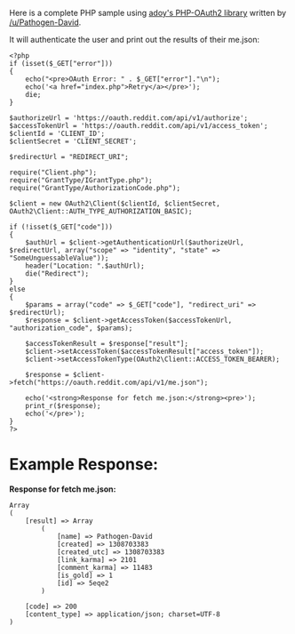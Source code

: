 Here is a complete PHP sample using [adoy's PHP-OAuth2 library](https://github.com/adoy/PHP-OAuth2) written by [/u/Pathogen-David](http://www.reddit.com/user/Pathogen-David/).

It will authenticate the user and print out the results of their me.json:

    <?php
    if (isset($_GET["error"]))
    {
        echo("<pre>OAuth Error: " . $_GET["error"]."\n");
        echo('<a href="index.php">Retry</a></pre>');
        die;
    }

    $authorizeUrl = 'https://oauth.reddit.com/api/v1/authorize';
    $accessTokenUrl = 'https://oauth.reddit.com/api/v1/access_token';
    $clientId = 'CLIENT_ID';
    $clientSecret = 'CLIENT_SECRET';

    $redirectUrl = "REDIRECT_URI";

    require("Client.php");
    require("GrantType/IGrantType.php");
    require("GrantType/AuthorizationCode.php");

    $client = new OAuth2\Client($clientId, $clientSecret, OAuth2\Client::AUTH_TYPE_AUTHORIZATION_BASIC);

    if (!isset($_GET["code"]))
    {
        $authUrl = $client->getAuthenticationUrl($authorizeUrl, $redirectUrl, array("scope" => "identity", "state" => "SomeUnguessableValue"));
        header("Location: ".$authUrl);
        die("Redirect");
    }
    else
    {
        $params = array("code" => $_GET["code"], "redirect_uri" => $redirectUrl);
        $response = $client->getAccessToken($accessTokenUrl, "authorization_code", $params);
        
        $accessTokenResult = $response["result"];
        $client->setAccessToken($accessTokenResult["access_token"]);
        $client->setAccessTokenType(OAuth2\Client::ACCESS_TOKEN_BEARER);
        
        $response = $client->fetch("https://oauth.reddit.com/api/v1/me.json");
        
        echo('<strong>Response for fetch me.json:</strong><pre>');
        print_r($response);
        echo('</pre>');
    }
    ?>

# Example Response:

**Response for fetch me.json:**

    Array
    (
        [result] => Array
            (
                [name] => Pathogen-David
                [created] => 1308703383
                [created_utc] => 1308703383
                [link_karma] => 2101
                [comment_karma] => 11483
                [is_gold] => 1
                [id] => 5eqe2
            )
    
        [code] => 200
        [content_type] => application/json; charset=UTF-8
    )